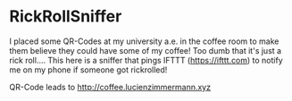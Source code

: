 # RickRollSniffer

I placed some QR-Codes at my university a.e. in the coffee room to make them believe they could have some of my coffee!
Too dumb that it's just a rick roll.... This here is a sniffer that pings IFTTT (https://ifttt.com) to notify me on my phone if someone got rickrolled!

QR-Code leads to http://coffee.lucienzimmermann.xyz
